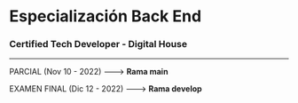 # Especialización Back End

### Certified Tech Developer - Digital House

***

PARCIAL      (Nov 10 - 2022) ---> **Rama main**

EXAMEN FINAL (Dic 12 - 2022) ---> **Rama develop**